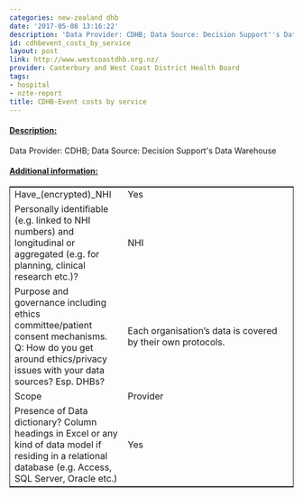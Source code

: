 ```yaml
---
categories: new-zealand dhb
date: '2017-05-08 13:16:22'
description: 'Data Provider: CDHB; Data Source: Decision Support''s Data Warehouse'
id: cdhbevent_costs_by_service
layout: post
link: http://www.westcoastdhb.org.nz/
provider: Canterbury and West Coast District Health Board
tags:
- hospital
- nzte-report
title: CDHB-Event costs by service
---
```



 <h4> <u>Description:</u> </h4>
Data Provider: CDHB; Data Source: Decision Support's Data Warehouse
 <h4> <u>Additional information:</u> </h4>
 <table style="border: 1px solid">
 <tr> <td width="40%">Have_(encrypted)_NHI</td> <td>Yes</td> </tr>
 <tr> <td width="40%">Personally identifiable (e.g. linked to NHI numbers) and longitudinal or aggregated (e.g. for planning, clinical research etc.)?</td> <td>NHI</td> </tr>
 <tr> <td width="40%">Purpose and governance including ethics committee/patient consent mechanisms. Q: How do you get around ethics/privacy issues with your data sources? Esp. DHBs?</td> <td>Each organisation’s data is covered by their own protocols. </td> </tr>
 <tr> <td width="40%">Scope</td> <td>Provider</td> </tr>
 <tr> <td width="40%">Presence of Data dictionary? Column headings in Excel or any kind of data model if residing in a relational database (e.g. Access, SQL Server, Oracle etc.) </td> <td>Yes</td> </tr>
 </table>